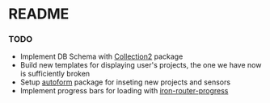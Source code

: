 # README

### TODO
- Implement DB Schema with [Collection2](https://github.com/aldeed/meteor-collection2) package
- Build new templates for displaying user's projects, the one we have now is sufficiently broken
- Setup [autoform](https://atmospherejs.com/package/autoform) package for inseting new projects and sensors
- Implement progress bars for loading with [iron-router-progress](https://atmospherejs.com/package/iron-router-progress)